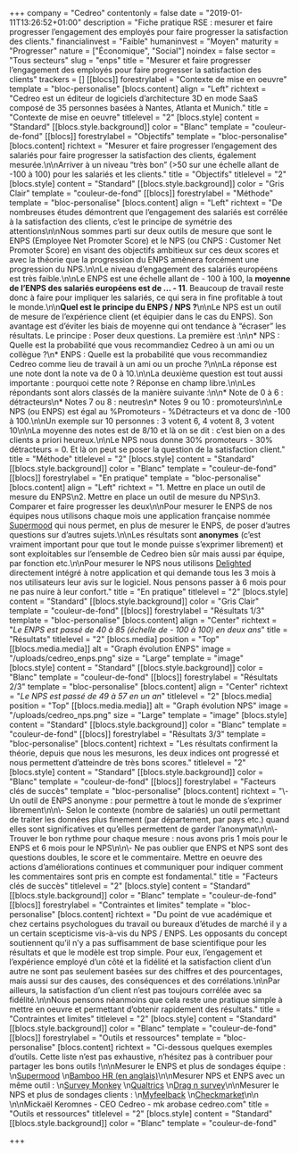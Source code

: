 +++
company = "Cedreo"
contentonly = false
date = "2019-01-11T13:26:52+01:00"
description = "Fiche pratique RSE : mesurer et faire progresser l’engagement des employés pour faire progresser la satisfaction des clients."
financialinvest = "Faible"
humaninvest = "Moyen"
maturity = "Progresser"
nature = ["Économique", "Social"]
noindex = false
sector = "Tous secteurs"
slug = "enps"
title = "Mesurer et faire progresser l’engagement des employés pour faire progresser la satisfaction des clients"
trackers = []
[[blocs]]
forestrylabel = "Contexte de mise en oeuvre"
template = "bloc-personalise"
[blocs.content]
align = "Left"
richtext = "Cedreo est un éditeur de logiciels d’architecture 3D en mode SaaS composé de 35 personnes basées à Nantes, Atlanta et Munich."
title = "Contexte de mise en oeuvre"
titlelevel = "2"
[blocs.style]
content = "Standard"
[[blocs.style.background]]
color = "Blanc"
template = "couleur-de-fond"
[[blocs]]
forestrylabel = "Objectifs"
template = "bloc-personalise"
[blocs.content]
richtext = "Mesurer et faire progresser l’engagement des salariés pour faire progresser la satisfaction des clients, également mesurée.\n\nArriver à un niveau “très bon” (>50 sur une échelle allant de -100 à 100) pour les salariés et les clients."
title = "Objectifs"
titlelevel = "2"
[blocs.style]
content = "Standard"
[[blocs.style.background]]
color = "Gris Clair"
template = "couleur-de-fond"
[[blocs]]
forestrylabel = "Méthode"
template = "bloc-personalise"
[blocs.content]
align = "Left"
richtext = "De nombreuses études démontrent que l’engagement des salariés est corrélée à la satisfaction des clients, c’est le principe de symétrie des attentions\n\nNous sommes parti sur deux outils de mesure que sont le ENPS (Employee Net Promoter Score) et le NPS (ou CNPS : Customer Net Promoter Score) en visant des objectifs ambitieux sur ces deux scores et avec la théorie que la progression du ENPS amènera forcément une progression du NPS.\n\nLe niveau d’engagement des salariés européens est très faible.\n\nLe ENPS est une échelle allant de - 100 à 100, la **moyenne de l’ENPS des salariés européens est de … - 11**. Beaucoup de travail reste donc à faire pour impliquer les salariés, ce qui sera in fine profitable à tout le monde.\n\n**Quel est le principe du ENPS / NPS ?**\n\nLe NPS est un outil de mesure de l’expérience client (et équipier dans le cas du ENPS). Son avantage est d’éviter les biais de moyenne qui ont tendance à “écraser” les résultats. Le principe : Poser deux questions. La première est :\n\n* NPS : Quelle est la probabilité que vous recommandiez Cedreo à un ami ou un collègue ?\n* ENPS : Quelle est la probabilité que vous recommandiez Cedreo comme lieu de travail à un ami ou un proche ?\n\nLa réponse est une note dont la note va de 0 à 10.\n\nLa deuxième question est tout aussi importante : pourquoi cette note ? Réponse en champ libre.\n\nLes répondants sont alors classés de la manière suivante :\n\n* Note de 0 à 6 : détracteurs\n* Notes 7 ou 8 : neutres\n* Notes 9 ou 10 : promoteurs\n\nLe NPS (ou ENPS) est égal au %Promoteurs - %Détracteurs et va donc de -100 à 100.\n\nUn exemple sur 10 personnes : 3 votent 6, 4 votent 8, 3 votent 10\n\nLa moyenne des notes est de 8/10 et là on se dit : c’est bien on a des clients a priori heureux.\n\nLe NPS nous donne 30% promoteurs - 30% détracteurs = 0. Et là on peut se poser la question de la satisfaction client."
title = "Méthode"
titlelevel = "2"
[blocs.style]
content = "Standard"
[[blocs.style.background]]
color = "Blanc"
template = "couleur-de-fond"
[[blocs]]
forestrylabel = "En pratique"
template = "bloc-personalise"
[blocs.content]
align = "Left"
richtext = "1. Mettre en place un outil de mesure du ENPS\n2. Mettre en place un outil de mesure du NPS\n3. Comparer et faire progresser les deux\n\nPour mesurer le ENPS de nos équipes nous utilisons chaque mois une application française nommée [Supermood](https://supermood.fr/) qui nous permet, en plus de mesurer le ENPS, de poser d’autres questions sur d’autres sujets.\n\nLes résultats sont **anonymes** (c’est vraiment important pour que tout le monde puisse s’exprimer librement) et sont exploitables sur l’ensemble de Cedreo bien sûr mais aussi par équipe, par fonction etc.\n\nPour mesurer le NPS nous utilisons [Delighted](https://delighted.com/) directement intégré à notre application et qui demande tous les 3 mois à nos utilisateurs leur avis sur le logiciel. Nous pensons passer à 6 mois pour ne pas nuire à leur confort."
title = "En pratique"
titlelevel = "2"
[blocs.style]
content = "Standard"
[[blocs.style.background]]
color = "Gris Clair"
template = "couleur-de-fond"
[[blocs]]
forestrylabel = "Résultats 1/3"
template = "bloc-personalise"
[blocs.content]
align = "Center"
richtext = "_Le ENPS_ _est passé de 40 à 85 (échelle de - 100 à 100) en deux ans_"
title = "Résultats"
titlelevel = "2"
[blocs.media]
position = "Top"
[[blocs.media.media]]
alt = "Graph évolution ENPS"
image = "/uploads/cedreo_enps.png"
size = "Large"
template = "image"
[blocs.style]
content = "Standard"
[[blocs.style.background]]
color = "Blanc"
template = "couleur-de-fond"
[[blocs]]
forestrylabel = "Résultats 2/3"
template = "bloc-personalise"
[blocs.content]
align = "Center"
richtext = "_Le NPS est passé de 49 à 57 en un an_"
titlelevel = "2"
[blocs.media]
position = "Top"
[[blocs.media.media]]
alt = "Graph évolution NPS"
image = "/uploads/cedreo_nps.png"
size = "Large"
template = "image"
[blocs.style]
content = "Standard"
[[blocs.style.background]]
color = "Blanc"
template = "couleur-de-fond"
[[blocs]]
forestrylabel = "Résultats 3/3"
template = "bloc-personalise"
[blocs.content]
richtext = "Les résultats confirment la théorie, depuis que nous les mesurons, les deux indices ont progressé et nous permettent d’atteindre de très bons scores."
titlelevel = "2"
[blocs.style]
content = "Standard"
[[blocs.style.background]]
color = "Blanc"
template = "couleur-de-fond"
[[blocs]]
forestrylabel = "Facteurs clés de succès"
template = "bloc-personalise"
[blocs.content]
richtext = "\\- Un outil de ENPS anonyme : pour permettre à tout le monde de s’exprimer librement\n\n\\- Selon le contexte (nombre de salariés) un outil permettant de traiter les données plus finement (par département, par pays etc.) quand elles sont significatives et qu’elles permettent de garder l’anonymat\n\n\\- Trouver le bon rythme pour chaque mesure : nous avons pris 1 mois pour le ENPS et 6 mois pour le NPS\n\n\\- Ne pas oublier que ENPS et NPS sont des questions doubles, le score et le commentaire. Mettre en oeuvre des actions d’améliorations continues et communiquer pour indiquer comment les commentaires sont pris en compte est fondamental."
title = "Facteurs clés de succès"
titlelevel = "2"
[blocs.style]
content = "Standard"
[[blocs.style.background]]
color = "Blanc"
template = "couleur-de-fond"
[[blocs]]
forestrylabel = "Contraintes et limites"
template = "bloc-personalise"
[blocs.content]
richtext = "Du point de vue académique et chez certains psychologues du travail ou bureaux d’études de marché il y a un certain scepticisme vis-à-vis du NPS / ENPS. Les opposants du concept soutiennent qu’il n’y a pas suffisamment de base scientifique pour les résultats et que le modèle est trop simple. Pour eux, l’engagement et l’expérience employé d’un côté et la fidélité et la satisfaction client d’un autre ne sont pas seulement basées sur des chiffres et des pourcentages, mais aussi sur des causes, des conséquences et des corrélations.\n\nPar ailleurs, la satisfaction d’un client n’est pas toujours corrélée avec sa fidélité.\n\nNous pensons néanmoins que cela reste une pratique simple à mettre en oeuvre et permettant d’obtenir rapidement des résultats."
title = "Contraintes et limites"
titlelevel = "2"
[blocs.style]
content = "Standard"
[[blocs.style.background]]
color = "Blanc"
template = "couleur-de-fond"
[[blocs]]
forestrylabel = "Outils et ressources"
template = "bloc-personalise"
[blocs.content]
richtext = "Ci-dessous quelques exemples d’outils. Cette liste n’est pas exhaustive, n’hésitez pas à contribuer pour partager les bons outils !\n\nMesurer le ENPS et plus de sondages équipe :  \n[Supermood](https://www.supermood.com/)  \n[Bamboo HR (en anglais)](https://www.bamboohr.com/)\n\nMesurer NPS et ENPS avec un même outil :  \n[Survey Monkey](https://fr.surveymonkey.com/)  \n[Qualtrics](https://www.qualtrics.com/fr/)  \n[Drag n survey](https://www.dragnsurvey.com/)\n\nMesurer le NPS et plus de sondages clients :  \n[Myfeelback](https://www.myfeelback.com/)  \n[Checkmarket](https://fr.checkmarket.com/)\n\n<br>\n\nMickaël Keromnes - CEO Cedreo - mk arobase cedreo.com"
title = "Outils et ressources"
titlelevel = "2"
[blocs.style]
content = "Standard"
[[blocs.style.background]]
color = "Blanc"
template = "couleur-de-fond"

+++
